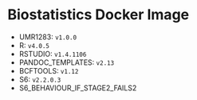 # Biostatistics Docker Image

* UMR1283: `v1.0.0`  
* R: `v4.0.5`  
* RSTUDIO: `v1.4.1106`  
* PANDOC_TEMPLATES: `v2.13`  
* BCFTOOLS: `v1.12`  
* S6: `v2.2.0.3`  
* S6_BEHAVIOUR_IF_STAGE2_FAILS2`  
`  
